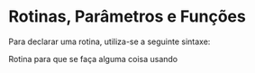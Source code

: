 # Rotinas, Parâmetros e Funções

Para declarar uma rotina, utiliza-se a seguinte sintaxe:

Rotina para que se faça alguma coisa usando&#x20;
